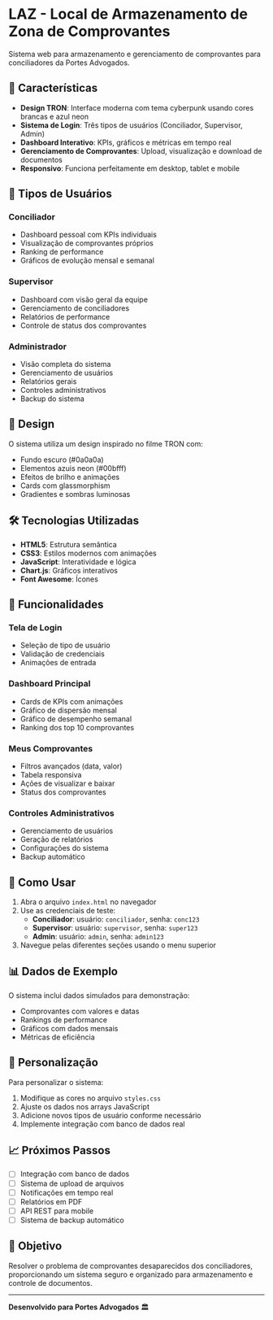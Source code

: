# LAZ - Local de Armazenamento de Zona de Comprovantes

Sistema web para armazenamento e gerenciamento de comprovantes para conciliadores da Portes Advogados.

## 🚀 Características

- **Design TRON**: Interface moderna com tema cyberpunk usando cores brancas e azul neon
- **Sistema de Login**: Três tipos de usuários (Conciliador, Supervisor, Admin)
- **Dashboard Interativo**: KPIs, gráficos e métricas em tempo real
- **Gerenciamento de Comprovantes**: Upload, visualização e download de documentos
- **Responsivo**: Funciona perfeitamente em desktop, tablet e mobile

## 👥 Tipos de Usuários

### Conciliador
- Dashboard pessoal com KPIs individuais
- Visualização de comprovantes próprios
- Ranking de performance
- Gráficos de evolução mensal e semanal

### Supervisor
- Dashboard com visão geral da equipe
- Gerenciamento de conciliadores
- Relatórios de performance
- Controle de status dos comprovantes

### Administrador
- Visão completa do sistema
- Gerenciamento de usuários
- Relatórios gerais
- Controles administrativos
- Backup do sistema

## 🎨 Design

O sistema utiliza um design inspirado no filme TRON com:
- Fundo escuro (#0a0a0a)
- Elementos azuis neon (#00bfff)
- Efeitos de brilho e animações
- Cards com glassmorphism
- Gradientes e sombras luminosas

## 🛠️ Tecnologias Utilizadas

- **HTML5**: Estrutura semântica
- **CSS3**: Estilos modernos com animações
- **JavaScript**: Interatividade e lógica
- **Chart.js**: Gráficos interativos
- **Font Awesome**: Ícones

## 📱 Funcionalidades

### Tela de Login
- Seleção de tipo de usuário
- Validação de credenciais
- Animações de entrada

### Dashboard Principal
- Cards de KPIs com animações
- Gráfico de dispersão mensal
- Gráfico de desempenho semanal
- Ranking dos top 10 comprovantes

### Meus Comprovantes
- Filtros avançados (data, valor)
- Tabela responsiva
- Ações de visualizar e baixar
- Status dos comprovantes

### Controles Administrativos
- Gerenciamento de usuários
- Geração de relatórios
- Configurações do sistema
- Backup automático

## 🚀 Como Usar

1. Abra o arquivo `index.html` no navegador
2. Use as credenciais de teste:
   - **Conciliador**: usuário: `conciliador`, senha: `conc123`
   - **Supervisor**: usuário: `supervisor`, senha: `super123`
   - **Admin**: usuário: `admin`, senha: `admin123`
3. Navegue pelas diferentes seções usando o menu superior

## 📊 Dados de Exemplo

O sistema inclui dados simulados para demonstração:
- Comprovantes com valores e datas
- Rankings de performance
- Gráficos com dados mensais
- Métricas de eficiência

## 🔧 Personalização

Para personalizar o sistema:
1. Modifique as cores no arquivo `styles.css`
2. Ajuste os dados nos arrays JavaScript
3. Adicione novos tipos de usuário conforme necessário
4. Implemente integração com banco de dados real

## 📈 Próximos Passos

- [ ] Integração com banco de dados
- [ ] Sistema de upload de arquivos
- [ ] Notificações em tempo real
- [ ] Relatórios em PDF
- [ ] API REST para mobile
- [ ] Sistema de backup automático

## 🎯 Objetivo

Resolver o problema de comprovantes desaparecidos dos conciliadores, proporcionando um sistema seguro e organizado para armazenamento e controle de documentos.

---

**Desenvolvido para Portes Advogados** 🏛️

